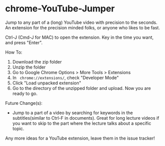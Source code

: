 # chrome-YouTube-Jumper
Jump to any part of a (long) YouTube video with precision to the seconds.
An extension for the precision minded folks, or anyone who likes to be fast.

Ctrl-J (Cmd-J for MAC) to open the extension. Key in the time you want, and press "Enter".  

How To:
1. Download the zip folder
2. Unzip the folder
3. Go to Google Chrome Options > More Tools > Extensions
4. In ``` chrome://extensions/```, check "Developer Mode"
5. Click "Load unpacked extension"
6. Go to the directory of the unzipped folder and upload. Now you are ready to go. 

Future Change(s):
* Jump to a part of a video by searching for keywords in the subtitles(similar to Ctrl-F in documents). Great for long lecture videos if you want to skip to the part where the lecture talks about a specific topic.

Any more ideas for a YouTube extension, leave them in the issue tracker!
